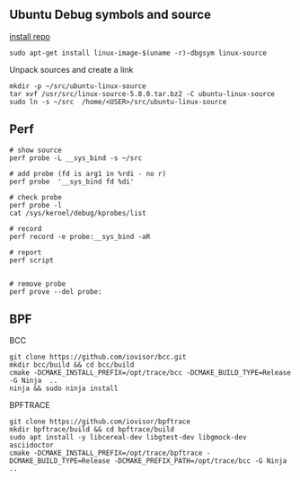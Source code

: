 ## Ubuntu Debug symbols and source

[install repo](https://wiki.ubuntu.com/Debug%20Symbol%20Packages)

```
sudo apt-get install linux-image-$(uname -r)-dbgsym linux-source
```

Unpack sources and create a link

```
mkdir -p ~/src/ubuntu-linux-source
tar xvf /usr/src/linux-source-5.8.0.tar.bz2 -C ubuntu-linux-source
sudo ln -s ~/src  /home/<USER>/src/ubuntu-linux-source
```

## Perf


```
# show source
perf probe -L __sys_bind -s ~/src

# add probe (fd is arg1 in %rdi - no r)
perf probe  '__sys_bind fd %di'

# check probe
perf probe -l
cat /sys/kernel/debug/kprobes/list 

# record
perf record -e probe:__sys_bind -aR 

# report
perf script


# remove probe
perf prove --del probe:
```


## BPF

BCC
```
git clone https://github.com/iovisor/bcc.git 
mkdir bcc/build && cd bcc/build
cmake -DCMAKE_INSTALL_PREFIX=/opt/trace/bcc -DCMAKE_BUILD_TYPE=Release -G Ninja  ..
ninja && sudo ninja install
```

BPFTRACE
```
git clone https://github.com/iovisor/bpftrace
mkdir bpftrace/build && cd bpftrace/build
sudo apt install -y libcereal-dev libgtest-dev libgmock-dev asciidoctor
cmake -DCMAKE_INSTALL_PREFIX=/opt/trace/bpftrace -DCMAKE_BUILD_TYPE=Release -DCMAKE_PREFIX_PATH=/opt/trace/bcc -G Ninja  ..
```
